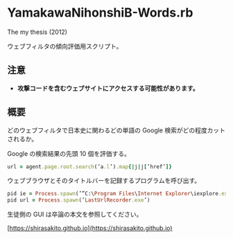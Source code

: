 # YamakawaNihonshiB-Words.rb
The my thesis (2012)

ウェブフィルタの傾向評価用スクリプト。

## 注意
- **攻撃コードを含むウェブサイトにアクセスする可能性があります。**

## 概要
どのウェブフィルタで日本史に関わるどの単語の Google 検索がどの程度カットされるか。

Google の検索結果の先頭 10 個を評価する。
```ruby
url = agent.page.root.search(’a.l’).map{|j|j[’href’]}
```
ウェブブラウザとそのタイトルバーを記録するプログラムを呼び出す。
```ruby
pid ie = Process.spawn(’”C:\Program Files\Internet Explorer\iexplore.exe”’ + ’ ”’ + row temp + ’”’)
pid url = Process.spawn(’LastUrlRecorder.exe’)
```
生徒側の GUI は卒論の本文を参照してください。

[https://shirasakito.github.io](https://shirasakito.github.io)


